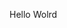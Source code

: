 Hello Wolrd













































































































































































































































































































































































































































































































































































































































































































































































































































































































































































































































































































































































































































































































































































































































































































































































































































































































































































































































































































































































































































































































































































































































































































































































































































































































































































































































































































































































































































































































































































































































































































































































































































































































































































































































































































































































































































































































































































































































































































































































































































































































